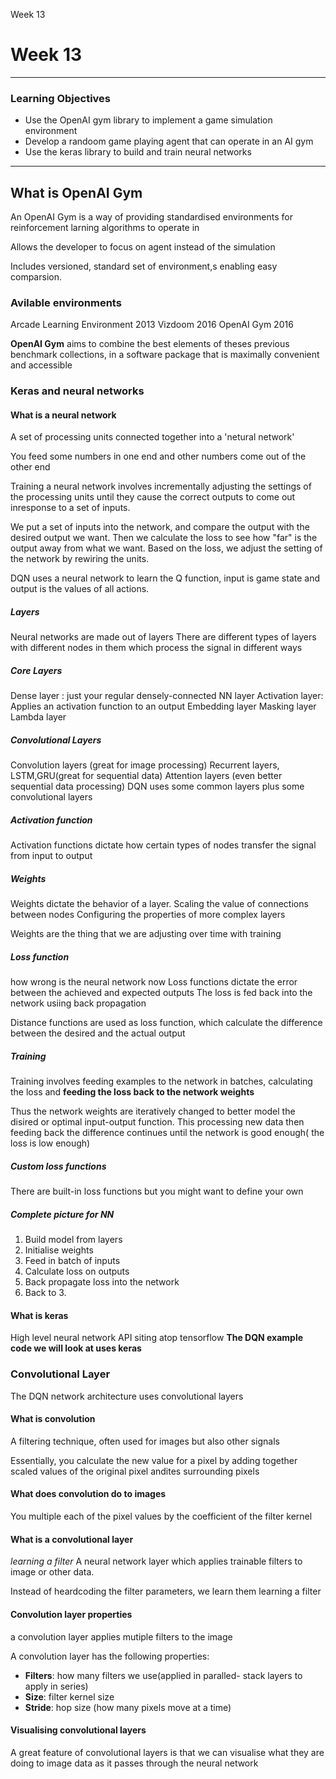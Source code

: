 Week 13

 # <section-title>Week 13</section-title>
 
* * *

### Learning Objectives
- Use the OpenAI gym library to implement a game simulation environment
- Develop a randoom game playing agent that can operate in an AI gym
- Use the keras library to build and train neural networks

* * *
##  What is OpenAI Gym
An OpenAI Gym is a way of providing standardised environments for reinforcement larning algorithms to operate in

Allows the developer to focus on agent instead of the simulation

Includes versioned, standard set of environment,s enabling easy comparsion.

### Avilable environments
Arcade Learning Environment 2013
Vizdoom 2016
OpenAI Gym 2016

**OpenAI Gym** aims to combine the best elements of theses previous benchmark collections, in a software package that is maximally convenient and accessible

### Keras and neural networks
#### What is a neural network
A set of processing units connected together into a 'netural network'

You feed some numbers in one end and other numbers come out of the other end

Training a neural network involves incrementally adjusting the settings of the processing units until they cause the correct outputs to come out inresponse to a set of inputs.

We put a set of inputs into the network, and compare the output with the desired output we want. Then we calculate the loss to see how "far" is the output away from what we want. Based on the loss, we adjust the setting of the network by rewiring the units.

DQN uses a neural network to learn the Q function, input is game state and output is the values of all actions.
##### Layers
Neural networks are made out of layers
There are different types of layers with different nodes in them which process the signal in different ways
##### Core Layers
Dense layer : just your regular densely-connected NN layer
Activation layer: Applies an activation function to an output
Embedding layer
Masking layer
Lambda layer
##### Convolutional Layers
Convolution layers (great for image processing)
Recurrent layers, LSTM,GRU(great for sequential data)
Attention layers (even better sequential data processing)
DQN uses some common layers plus some convolutional layers
##### Activation function
Activation functions dictate how certain types of nodes transfer the signal from input to output
##### Weights
Weights dictate the behavior of a layer.
Scaling the value of connections between nodes
Configuring the properties of more complex layers

Weights are the thing that we are adjusting over time with training
##### Loss function
how wrong is the neural network now
Loss functions dictate the error between the achieved and expected outputs
The loss is fed back into the network usiing back propagation

Distance functions are used as loss function, which calculate the difference between the desired and the actual output

##### Training 
Training involves feeding examples to the network in batches, calculating the loss and **feeding the loss back to the network weights**

Thus the network weights are iteratively changed to better model the disired or optimal input-output function. This processing new data then feeding back the difference continues until the network is good enough( the loss is low enough)
##### Custom loss functions
There are built-in loss functions but you might want to define your own

##### Complete picture for NN
1. Build model from layers
2. Initialise weights
3. Feed in batch of inputs
4. Calculate loss on outputs
5. Back propagate loss into the network
6. Back to 3.
#### What is keras
High level neural network API siting atop tensorflow
**The DQN example code we will look at uses keras**


### Convolutional Layer
The DQN network architecture uses convolutional layers
#### What is convolution
A filtering technique, often used for images but also other signals

Essentially, you calculate the new value for a pixel by adding together scaled values of the original pixel andites surrounding pixels
#### What does convolution do to images
You multiple each of the pixel values by the coefficient of the filter kernel
#### What is a convolutional layer
*learning a filter*
A neural network layer which applies trainable filters to image or other data.

Instead of heardcoding the filter parameters, we learn them
learning a filter

#### Convolution layer properties
a convolution layer applies mutiple filters to the image

A convolution layer has the following properties:
- **Filters**: how many filters we use(applied in paralled- stack layers to apply in series)
- **Size**: filter kernel size
- **Stride**: hop size (how many pixels move at a time)
#### Visualising convolutional layers
A great feature of convolutional layers is that we can visualise what they are doing to image data as it passes through the neural network